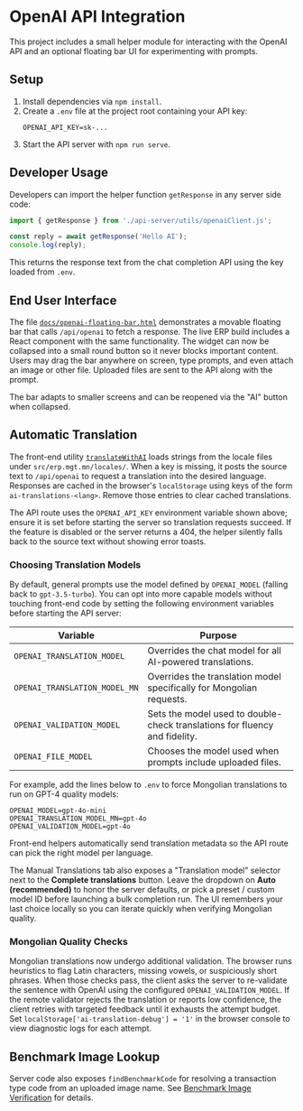 # OpenAI API Integration

This project includes a small helper module for interacting with the OpenAI API and an optional floating bar UI for experimenting with prompts.

## Setup
1. Install dependencies via `npm install`.
2. Create a `.env` file at the project root containing your API key:
   ```
   OPENAI_API_KEY=sk-...
   ```
3. Start the API server with `npm run serve`.

## Developer Usage
Developers can import the helper function `getResponse` in any server side code:
```js
import { getResponse } from './api-server/utils/openaiClient.js';

const reply = await getResponse('Hello AI');
console.log(reply);
```
This returns the response text from the chat completion API using the key loaded from `.env`.

## End User Interface
The file [`docs/openai-floating-bar.html`](./openai-floating-bar.html) demonstrates a movable floating bar that calls `/api/openai` to fetch a response. The live ERP build includes a React component with the same functionality. The widget can now be collapsed into a small round button so it never blocks important content. Users may drag the bar anywhere on screen, type prompts, and even attach an image or other file. Uploaded files are sent to the API along with the prompt.

The bar adapts to smaller screens and can be reopened via the "AI" button when collapsed.

## Automatic Translation

The front-end utility [`translateWithAI`](../src/erp.mgt.mn/utils/translateWithAI.js) loads strings from the locale files under `src/erp.mgt.mn/locales/`. When a key is missing, it posts the source text to `/api/openai` to request a translation into the desired language. Responses are cached in the browser's `localStorage` using keys of the form `ai-translations-<lang>`. Remove those entries to clear cached translations.

The API route uses the `OPENAI_API_KEY` environment variable shown above; ensure it is set before starting the server so translation requests succeed. If the feature is disabled or the server returns a 404, the helper silently falls back to the source text without showing error toasts.

### Choosing Translation Models

By default, general prompts use the model defined by `OPENAI_MODEL` (falling back to `gpt-3.5-turbo`). You can opt into more capable models without touching front-end code by setting the following environment variables before starting the API server:

| Variable | Purpose |
| --- | --- |
| `OPENAI_TRANSLATION_MODEL` | Overrides the chat model for all AI-powered translations. |
| `OPENAI_TRANSLATION_MODEL_MN` | Overrides the translation model specifically for Mongolian requests. |
| `OPENAI_VALIDATION_MODEL` | Sets the model used to double-check translations for fluency and fidelity. |
| `OPENAI_FILE_MODEL` | Chooses the model used when prompts include uploaded files. |

For example, add the lines below to `.env` to force Mongolian translations to run on GPT-4 quality models:

```
OPENAI_MODEL=gpt-4o-mini
OPENAI_TRANSLATION_MODEL_MN=gpt-4o
OPENAI_VALIDATION_MODEL=gpt-4o
```

Front-end helpers automatically send translation metadata so the API route can pick the right model per language.

The Manual Translations tab also exposes a "Translation model" selector next to the **Complete translations** button. Leave the
dropdown on **Auto (recommended)** to honor the server defaults, or pick a preset / custom model ID before launching a bulk
completion run. The UI remembers your last choice locally so you can iterate quickly when verifying Mongolian quality.

### Mongolian Quality Checks

Mongolian translations now undergo additional validation. The browser runs heuristics to flag Latin characters, missing vowels, or suspiciously short phrases. When those checks pass, the client asks the server to re-validate the sentence with OpenAI using the configured `OPENAI_VALIDATION_MODEL`. If the remote validator rejects the translation or reports low confidence, the client retries with targeted feedback until it exhausts the attempt budget. Set `localStorage['ai-translation-debug'] = '1'` in the browser console to view diagnostic logs for each attempt.

## Benchmark Image Lookup

Server code also exposes `findBenchmarkCode` for resolving a transaction type code from an uploaded image name. See [Benchmark Image Verification](./benchmark-image-verification.md) for details.
